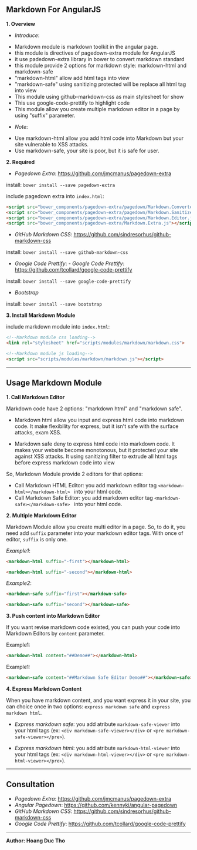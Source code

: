 ## Markdown For AngularJS ##

**1. Overview**

- *Introduce*:
 *  Markdown module is markdown toolkit in the angular page.
 *  this module is directives of  pagedown-extra module for AngularJS
 *  it use padedown-extra library in bower to convert markdown standard
 *  thís module provide 2 options for markdown style: markdown-html and markdown-safe
 *  "markdown-html" allow add html tags into view
 *  "markdown-safe" using sanitizing protected will be replace all html tag into view
 *  This module using github-markdown-css as main stylesheet for show
 *  This use google-code-prettify to highlight code
 *  This module allow you create multiple markdown editor in a page by using "suffix" parameter.
- *Note*:
 *  Use markdown-html allow you add html code into Markdown but your site vulnerable to XSS attacks.
 *  Use markdown-safe, your site is poor, but it is safe for user.

**2. Required**

- *Pagedown Extra*: https://github.com/jmcmanus/pagedown-extra

install: `bower install --save pagedown-extra`

include pagedown extra into `index.html`: 

```html
<script src="bower_components/pagedown-extra/pagedown/Markdown.Converter.js"></script>
<script src="bower_components/pagedown-extra/pagedown/Markdown.Sanitizer.js"></script>
<script src="bower_components/pagedown-extra/pagedown/Markdown.Editor.js"></script>
<script src="bower_components/pagedown-extra/Markdown.Extra.js"></script>
```

- *GitHub Markdown CSS*: https://github.com/sindresorhus/github-markdown-css

install: `bower install --save github-markdown-css`

- *Google Code Prettify*: - *Google Code Prettify*: https://github.com/tcollard/google-code-prettify

install: `bower install --save google-code-prettify`

- *Bootstrap*

install: `bower install --save bootstrap`

**3. Install Markdown Module**

include markdown module into `index.html`:

```html
<!--Markdown module css loading-->
<link rel="stylesheet" href="scripts/modules/markdown/markdown.css">
```

```html
<!--Markdown module js loading-->
<script src="scripts/modules/markdown/markdown.js"></script>
```


----------
## Usage Markdown Module ##

**1. Call Markdown Editor**

Markdown code have 2 options: "markdown html" and "markdown safe".

- Markdown html allow you input and express html code into markdown code. It make flexibility for express, but it isn't safe with the surface attacks, exam XSS.

- Markdown safe deny to express html code into markdown code. It makes your website become monotonous, but it protected your site against XSS attacks. It using sanitizing filter to extrude all html tags before express markdown code into view

So, Markdown Module provide 2 editors for that options:

* Call Markdown HTML Editor: you add markdown editor tag `<markdown-html></markdown-html> ` into your html code.
* Call Markdown Safe Editor: you add markdown editor tag `<markdown-safe></markdown-safe> ` into your html code. 

**2. Multiple Markdown Editor**

Markdown Module allow you create multi editor in a page. So, to do it, you need add `suffix` parameter into your markdown editor tags. With once of editor, `suffix` is only one.

*Example1*: 
```html
<markdown-html suffix="-first"></markdown-html>

<markdown-html suffix="-second"></markdown-html>
```

*Example2*: 
```html
<markdown-safe suffix="first"></markdown-safe>

<markdown-safe suffix="second"></markdown-safe>
```

**3. Push content into Markdown Editor**

If you want revise markdown code existed, you can push your code into Markdown Editors by `content` parameter.

Example1: 
```html
<markdown-html content="##Demo##"></markdown-html>
```
Example1: 
```html
<markdown-safe content="##Markdown Safe Editor Demo##"></markdown-safe>
```

**4. Express Markdown Content**

When you have markdown content, and you want express it in your site, you can choice once in two options: `express markdown safe` and `express markdown html`.

- *Express markdown safe*: you add atribute `markdown-safe-viewer` into your html tags (ex: `<div markdown-safe-viewer></div>` or `<pre markdown-safe-viewer></pre>`).

- *Express markdown html*: you add atribute `markdown-html-viewer` into your html tags (ex: `<div markdown-html-viewer></div>` or `<pre markdown-html-viewer></pre>`).


----------
## Consultation ##

- *Pagedown Extra*: https://github.com/jmcmanus/pagedown-extra
- *Angular Pagedown*: https://github.com/kennyki/angular-pagedown
- *GitHub Markdown CSS*: https://github.com/sindresorhus/github-markdown-css
- *Google Code Prettify*: https://github.com/tcollard/google-code-prettify


----------


**Author: Hoang Duc Tho**